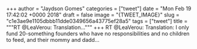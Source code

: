
+++
author = "Jaydson Gomes"
categories = ["tweet"]
date = "Mon Feb 19 17:42:02 +0000 2018"
draft = false
image = "{TWEET_IMAGE}"
slug = "c1e3ae9e1105dbbb11dde0349656a43775ef28a5"
tags = ["tweet"]
title = """RT @LeaVerou: Translation..."""
+++
RT @LeaVerou: Translation: I only fund 20-something founders who have no responsibilities and no children to feed, and their mommy and dadd…
